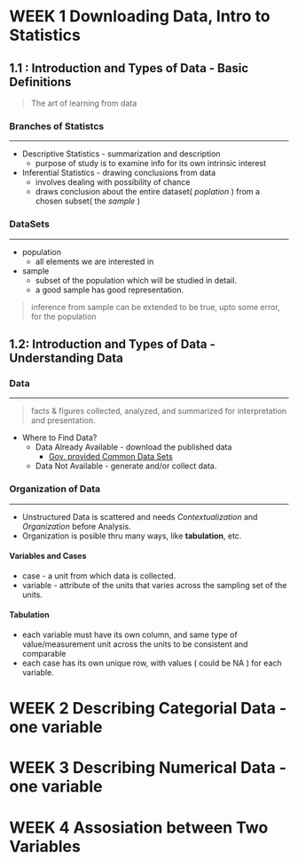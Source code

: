 # WEEK 1 Downloading Data, Intro to Statistics

## 1.1 : Introduction and Types of Data - Basic Definitions

>The art of learning from data

### Branches of Statistcs
---
+ Descriptive Statistics - summarization and description
	+ purpose of study is to examine info for its own intrinsic interest
+ Inferential Statistics - drawing conclusions from data
	+ involves dealing with possibility of chance
	+ draws conclusion about the entire dataset( *poplation* ) from a chosen subset( the *sample* )
### DataSets
---
+ population
	+ all elements we are interested in
+ sample
	+ subset of the population which will be studied in detail.
	+ a good sample has good representation.
>inference from sample can be extended to be true, upto some error, for the population

## 1.2: Introduction and Types of Data - Understanding Data

### Data
---

> facts & figures collected, analyzed, and summarized for interpretation and presentation.

+ Where to Find Data?
	+ Data Already Available - download the published data
		+ [Gov. provided Common Data Sets](http://data.gov.in)
	+ Data Not Available - generate and/or collect data.

### Organization of Data
---

+ Unstructured Data is scattered and needs *Contextualization* and *Organization* before Analysis.
+ Organization is posible thru many ways, like **tabulation**, etc.

#### Variables and Cases
+ case - a unit from which data is collected.
+ variable - attribute of the units that varies across the sampling set of the units.

#### Tabulation
+ each variable must have its own column, and same type of value/measurement unit across the units to be consistent and comparable
+ each case has its own unique row, with values ( could be NA ) for each variable.





# WEEK 2 Describing Categorial Data - one variable
# WEEK 3 Describing Numerical Data - one variable
# WEEK 4 Assosiation between Two Variables